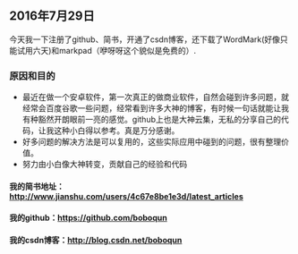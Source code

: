 ## 2016年7月29日
今天我一下注册了github、简书，开通了csdn博客，还下载了WordMark(好像只能试用六天)和markpad（咿呀呀这个貌似是免费的）.
### 原因和目的
* 最近在做一个安卓软件，第一次真正的做商业软件，自然会碰到许多问题，就经常会百度谷歌一些问题，经常看到许多大神的博客，有时候一句话就能让我有种豁然开朗眼前一亮的感觉。github上也是大神云集，无私的分享自己的代码，让我这种小白得以参考。真是万分感谢。
* 好多问题的解决方法是可以复用的，这些实际应用中碰到的问题，很有整理价值。
* 努力由小白像大神转变，贡献自己的经验和代码


#### 我的简书地址：http://www.jianshu.com/users/4c67e8be1e3d/latest_articles
#### 我的github：https://github.com/boboqun
#### 我的csdn博客：http://blog.csdn.net/boboqun
